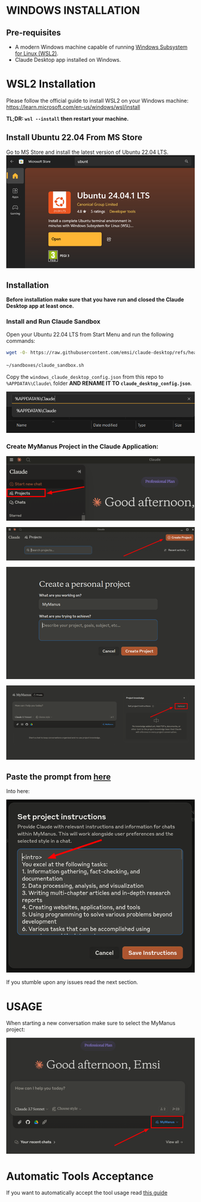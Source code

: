 # WINDOWS INSTALLATION

## Pre-requisites

- A modern Windows machine capable of running [Windows Subsystem for Linux (WSL2)](https://learn.microsoft.com/en-us/windows/wsl/install).
- Claude Desktop app installed on Windows.

# WSL2 Installation

Please follow the official guide to install WSL2 on your Windows machine: https://learn.microsoft.com/en-us/windows/wsl/install<br/>

**TL;DR: `wsl --install` then restart your machine.**

## Install Ubuntu 22.04 From MS Store

Go to MS Store and install the latest version of Ubuntu 22.04 LTS.
![Ubuntu 22.04 LTS](./assets/ubuntu@msstore.png)

## Installation

**Before installation make sure that you have run and closed the Claude Desktop app at least once.**

### Install and Run Claude Sandbox
Open your Ubuntu 22.04 LTS from Start Menu and run the following commands:

```bash
wget -O- https://raw.githubusercontent.com/emsi/claude-desktop/refs/heads/main/install-claude-desktop.sh | bash

~/sandboxes/claude_sandbox.sh
```

Copy the `windows_claude_desktop_config.json` from this repo to `%APPDATA%\Claude\` folder **AND RENAME IT TO `claude_desktop_config.json`**.

![Claude Config](./assets/appdata_claude.png)


### Create MyManus Project in the Claude Application:

![New Project](./assets/Projects.png)

![Create MyManus Project](./assets/Create_Project.png)

![Create MyManus Project](./assets/Create_MyManus_Project.png)

![Add Prompt](./assets/Project_Instructions.png)

## Paste the prompt from [here](./prompts/prompt.md)
Into here:

![Paste Prompt](./assets/Set_Project_Instructions.png)

If you stumble upon any issues read the next section.

# USAGE

When starting a new conversation make sure to select the MyManus project:

![Select MyManus Project](./assets/MyManus_Use.png)


# Automatic Tools Acceptance

If you want to automatically accept the tool usage read [this guide](https://github.com/emsi/claude-desktop/blob/main/MCP_LINUX.md#auto-accepting-tools)
